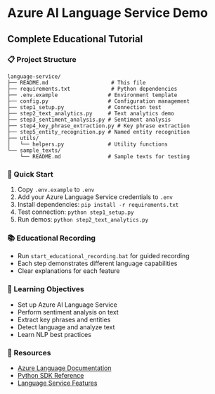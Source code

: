 # Azure AI Language Service Demo
## Complete Educational Tutorial

### 📋 Project Structure
```
language-service/
├── README.md                    # This file
├── requirements.txt             # Python dependencies
├── .env.example                # Environment template
├── config.py                   # Configuration management
├── step1_setup.py              # Connection test
├── step2_text_analytics.py     # Text analytics demo
├── step3_sentiment_analysis.py # Sentiment analysis
├── step4_key_phrase_extraction.py # Key phrase extraction
├── step5_entity_recognition.py # Named entity recognition
├── utils/
│   └── helpers.py              # Utility functions
└── sample_texts/
    └── README.md               # Sample texts for testing
```

### 🚀 Quick Start
1. Copy `.env.example` to `.env`
2. Add your Azure Language Service credentials to `.env`
3. Install dependencies: `pip install -r requirements.txt`
4. Test connection: `python step1_setup.py`
5. Run demos: `python step2_text_analytics.py`

### 📚 Educational Recording
- Run `start_educational_recording.bat` for guided recording
- Each step demonstrates different language capabilities
- Clear explanations for each feature

### 🎯 Learning Objectives
- Set up Azure AI Language Service
- Perform sentiment analysis on text
- Extract key phrases and entities
- Detect language and analyze text
- Learn NLP best practices

### 🔗 Resources
- [Azure Language Documentation](https://docs.microsoft.com/azure/cognitive-services/language-service/)
- [Python SDK Reference](https://pypi.org/project/azure-ai-textanalytics/)
- [Language Service Features](https://docs.microsoft.com/azure/cognitive-services/language-service/overview)
